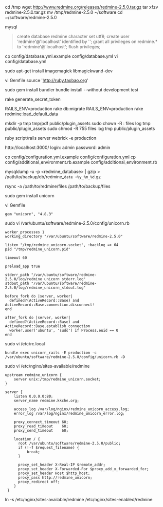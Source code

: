 
cd /tmp
wget http://www.redmine.org/releases/redmine-2.5.0.tar.gz
tar xfzv redmine-2.5.0.tar.gz
mv /tmp/redmine-2.5.0 ~/software
cd ~/software/redmine-2.5.0

mysql 
> create database redmine character set utf8;
> create user 'redmine'@'localhost' identified by '<password>';
> grant all privileges on redmine.* to 'redmine'@'localhost';
> flush privileges;

cp config/database.yml.example config/database.yml
vi config/database.yml

sudo apt-get install imagemagick libmagickwand-dev

vi Gemfile
source 'http://ruby.taobao.org'

sudo gem install bundler
bundle install --without development test

rake generate_secret_token

RAILS_ENV=production rake db:migrate
RAILS_ENV=production rake redmine:load_default_data

mkdir -p tmp tmp/pdf public/plugin_assets
sudo chown -R <user>:<group> files log tmp public/plugin_assets
sudo chmod -R 755 files log tmp public/plugin_assets

ruby script/rails server webrick -e production

http://localhost:3000/
login: admin
password: admin

cp config/configuration.yml.example config/configuration.yml
cp config/additional_environment.rb.example config/additional_environment.rb

mysqldump -u <username> -p<password> <redmine_database> | gzip > /path/to/backup/db/redmine_`date +%y_%m_%d`.gz

rsync -a /path/to/redmine/files /path/to/backup/files

sudo gem install unicorn

vi Gemfile

```
gem "unicorn", "4.8.3"
```

sudo vi /var/ubuntu/software/redmine-2.5.0/config/unicorn.rb

```
worker_processes 1
working_directory "/var/ubuntu/software/redmine-2.5.0"

listen "/tmp/redmine_unicorn.socket", :backlog => 64
pid "/tmp/redmine_unicorn.pid"

timeout 60

preload_app true

stderr_path "/var/ubuntu/software/redmine-2.5.0/log/redmine_unicorn_stderr.log"
stdout_path "/var/ubuntu/software/redmine-2.5.0/log/redmine_unicorn_stdout.log"

before_fork do |server, worker|
  defined?(ActiveRecord::Base) and ActiveRecord::Base.connection.disconnect!
end

after_fork do |server, worker|
  defined?(ActiveRecord::Base) and ActiveRecord::Base.establish_connection
  worker.user('ubuntu', 'sudo') if Process.euid == 0
end
```

sudo vi /etc/rc.local

```
bundle exec unicorn_rails -E production -c /var/ubuntu/software/redmine-2.5.0/config/unicorn.rb -D
```

sudo vi /etc/nginx/sites-available/redmine

```
upstream redmine_unicorn { 
    server unix:/tmp/redmine_unicorn.socket;
}

server {
    listen 0.0.0.0:80;
    server_name redmine.kkche.org;

    access_log /var/log/nginx/redmine_unicorn_access.log;
    error_log /var/log/nginx/redmine_unicorn_error.log;
 
    proxy_connect_timeout 60;
    proxy_read_timeout    60;
    proxy_send_timeout    60;

    location / {
      root /var/ubuntu/software/redmine-2.5.0/public;
      if (!-f $request_filename) { 
          break;
      }
      
      proxy_set_header X-Real-IP $remote_addr;
      proxy_set_header X-Forwarded-For $proxy_add_x_forwarded_for;
      proxy_set_header Host $http_host; 
      proxy_pass http://redmine_unicorn;
      proxy_redirect off; 
    }
 }
```

ln -s /etc/nginx/sites-available/redmine /etc/nginx/sites-enabled/redmine

